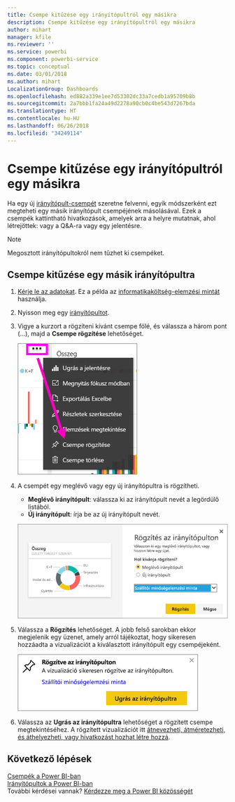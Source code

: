 ```yaml
---
title: Csempe kitűzése egy irányítópultról egy másikra
description: Csempe kitűzése egy irányítópultról egy másikra
author: mihart
manager: kfile
ms.reviewer: ''
ms.service: powerbi
ms.component: powerbi-service
ms.topic: conceptual
ms.date: 03/01/2018
ms.author: mihart
LocalizationGroup: Dashboards
ms.openlocfilehash: ed882a339e1ee7d53302dc33a7cedb1a95709b8b
ms.sourcegitcommit: 2a7bbb1fa24a49d2278a90cb0c4be543d7267bda
ms.translationtype: HT
ms.contentlocale: hu-HU
ms.lasthandoff: 06/26/2018
ms.locfileid: "34249114"
---
```

# <a name="pin-a-tile-from-one-dashboard-to-another-dashboard"></a>Csempe kitűzése egy irányítópultról egy másikra
Ha egy új [irányítópult-csempét](service-dashboard-tiles.md) szeretne felvenni, egyik módszerként ezt megteheti egy másik irányítópult csempéjének másolásával. Ezek a csempék kattintható hivatkozások, amelyek arra a helyre mutatnak, ahol létrejöttek: vagy a Q&A-ra vagy egy jelentésre. 

> [!NOTE]
> Megosztott irányítópultokról nem tűzhet ki csempéket.

## <a name="pin-a-tile-to-another-dashboard"></a>Csempe kitűzése egy másik irányítópultra
1. [Kérje le az adatokat](service-get-data.md). Ez a példa az [informatikaköltség-elemzési mintát](sample-it-spend.md) használja.
2. Nyisson meg egy [irányítópultot](service-dashboards.md).
3. Vigye a kurzort a rögzíteni kívánt csempe fölé, és válassza a három pont (...), majd a **Csempe rögzítése** lehetőséget.  
   
   ![három pont menü](media/service-pin-tile-to-another-dashboard/power-bi-pin-another-dash.png)
4. A csempét egy meglévő vagy egy új irányítópultra is rögzítheti. 
   
   * **Meglévő irányítópult**: válassza ki az irányítópult nevét a legördülő listából.
   * **Új irányítópult**: írja be az új irányítópult nevét.
   
   ![Rögzítés az irányítópulton párbeszédablak](media/service-pin-tile-to-another-dashboard/pbi_pintoanotherdash.png)
5. Válassza a **Rögzítés** lehetőséget.
   A jobb felső sarokban ekkor megjelenik egy üzenet, amely arról tájékoztat, hogy sikeresen hozzáadta a vizualizációt a kiválasztott irányítópult egy csempéjeként.
   
   ![Rögzítve az irányítópulton](media/service-pin-tile-to-another-dashboard/power-bi-pin-success.png)
6. Válassza az **Ugrás az irányítópultra** lehetőséget a rögzített csempe megtekintéséhez. A rögzített vizualizációt itt [átnevezheti, átméretezheti, és áthelyezheti, vagy hivatkozást hozhat létre hozzá](service-dashboard-edit-tile.md).

## <a name="next-steps"></a>Következő lépések
[Csempék a Power BI-ban](service-dashboard-tiles.md)  
[Irányítópultok a Power BI-ban](service-dashboards.md)  
További kérdései vannak? [Kérdezze meg a Power BI közösségét](http://community.powerbi.com/)

